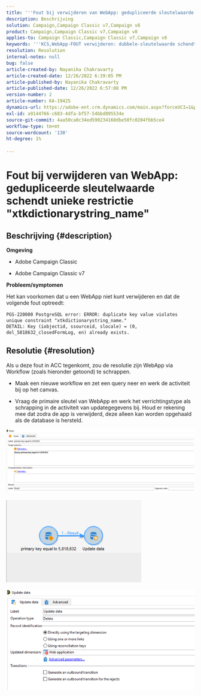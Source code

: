 ```yaml
---
title: '''Fout bij verwijderen van WebApp: gedupliceerde sleutelwaarde schendt unieke restrictie "xtkdictionarystring_name"'
description: Beschrijving
solution: Campaign,Campaign Classic v7,Campaign v8
product: Campaign,Campaign Classic v7,Campaign v8
applies-to: Campaign Classic,Campaign Classic v7,Campaign v8
keywords: '''KCS,WebApp-FOUT verwijderen: dubbele-sleutelwaarde schendt unieke restrictie "xtkdictionarystring_name"'
resolution: Resolution
internal-notes: null
bug: false
article-created-by: Nayanika Chakravarty
article-created-date: 12/26/2022 6:39:05 PM
article-published-by: Nayanika Chakravarty
article-published-date: 12/26/2022 6:57:08 PM
version-number: 2
article-number: KA-19425
dynamics-url: https://adobe-ent.crm.dynamics.com/main.aspx?forceUCI=1&pagetype=entityrecord&etn=knowledgearticle&id=0b256f8d-4c85-ed11-81ac-6045bd006b4b
exl-id: a9144766-c683-4dfa-bf57-54bbd895534e
source-git-commit: 4aa50ca0c34ed590234160dbe50fc0204fbb5ce4
workflow-type: tm+mt
source-wordcount: '130'
ht-degree: 1%

---
```


# Fout bij verwijderen van WebApp: gedupliceerde sleutelwaarde schendt unieke restrictie &quot;xtkdictionarystring_name&quot;

## Beschrijving {#description}


<b>Omgeving</b>

- Adobe Campaign Classic

- Adobe Campaign Classic v7

<b>Probleem/symptomen</b>

Het kan voorkomen dat u een WebApp niet kunt verwijderen en dat de volgende fout optreedt:




```
PGS-220000 PostgreSQL error: ERROR: duplicate key value violates unique constraint "xtkdictionarystring_name."
DETAIL: Key (iobjectid, ssourceid, slocale) = (0, del_5818632_closedFormLog, en) already exists.
```





## Resolutie {#resolution}


Als u deze fout in ACC tegenkomt, zou de resolutie zijn WebApp via Workflow (zoals hieronder getoond) te schrappen.

- Maak een nieuwe workflow en zet een query neer en werk de activiteit bij op het canvas.

- Vraag de primaire sleutel van WebApp en werk het verrichtingstype als schrapping in de activiteit van updategegevens bij. Houd er rekening mee dat zodra de app is verwijderd, deze alleen kan worden opgehaald als de database is hersteld.

![](assets/5cd987f7-8acf-ec11-a7b5-0022480a8e40.png)

![](assets/bf56c710-8bcf-ec11-a7b5-0022480a8e40.png)



![](assets/da9b0818-8bcf-ec11-a7b5-0022480a8e40.png)
